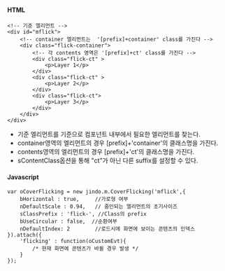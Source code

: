 #### HTML

	<!-- 기준 엘리먼트 -->
	<div id="mflick">
		<!-- container 엘리먼트는  '[prefix]+container' class를 가진다 -->
		<div class="flick-container">
			<!-- 각 contents 영역은 '[prefix]+ct' class를 가진다 -->
			<div class="flick-ct" >
				<p>Layer 1</p>
			</div>
			<div class="flick-ct" >
				<p>Layer 2</p>
			</div>
			<div class="flick-ct">
				<p>Layer 3</p>
			</div>
		</div>
	</div>	

* 기준 엘리먼트를 기준으로 컴포넌트 내부에서 필요한 엘리먼트를 찾는다.
* container영역의 엘리먼트의 경우 [prefix]+'container'의 클래스명을 가진다.
* contents영역의 엘리먼트의 경우 [prefix]+'ct'의 클래스명을 가진다. 
* sContentClass옵션을 통해 "ct"가 아닌 다른 suffix를 설정할 수 있다.


#### Javascript

	var oCoverFlicking = new jindo.m.CoverFlicking('mflick',{
		bHorizontal : true,  	//가로형 여부
		nDefaultScale : 0.94,	// 줌인되는 엘리먼트의 초기사이즈
		sClassPrefix : 'flick-', //Class의 prefix
		bUseCircular : false,  //순환여부 
		nDefaultIndex: 2 		//로드시에 화면에 보이는 콘텐츠의 인덱스
	}).attach({
		'flicking' : function(oCustomEvt){
			/* 현재 화면에 콘텐츠가 바뀔 경우 발생 */
		}
	});